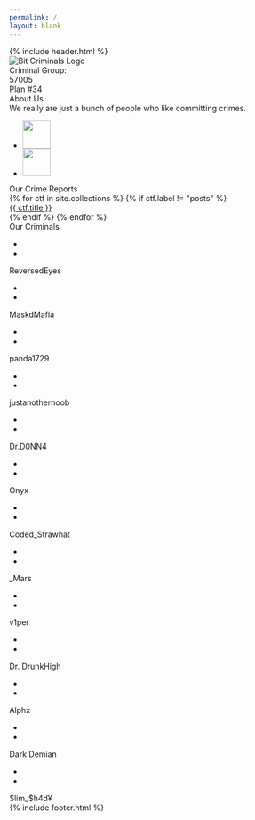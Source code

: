 ```yaml
---
permalink: /
layout: blank
---
```


<html lang="en">
<head>
    <meta charset="UTF-8">
    <meta http-equiv="X-UA-Compatible" content="IE=edge">
    <meta name="viewport" content="width=device-width, initial-scale=1.0">
    <title>Bit Criminals</title>
    <link rel="icon" type="image/png" sizes="64x64" href="images/myfavicon.png">
    <link rel="stylesheet" href="https://unpkg.com/flickity@2/dist/flickity.min.css">
    <link rel="stylesheet" href="css/global.css">
    <link rel="stylesheet" href="css/index.css">
</head>
<body>
    <div class="loader"></div>
    {% include header.html %}
    <main>
        <div class="wrapper landing">
            <div class="landing-main">
                <div class="landing-main--content">
                    <div class="landing-main--content--title"></div>
                    <div class="landing-main--content--content"></div>
                </div>
                <div class="landing-main--image">
                    <img src="images/logo.png" alt="Bit Criminals Logo">
                </div>
            </div>
            <div class="landing-extra">
                Criminal Group:<br>57005
            </div>
        </div>
        <div class="divider"></div>
        <div class="wrapper">
            <div class="anchor-link" id="about"></div>
            <div class="wrapper-image">
                <div id="about-us-image">
                    Plan #34
                </div>
            </div>
            <div class="wrapper-content">
                <div class="wrapper-content--title">
                    About Us
                </div>
                <div class="wrapper-content--content">
                    We really are just a bunch of people who like committing crimes.
                    <ul class="social-links">
                        <li><div class="icon-box"><a href="https://github.com/bitcriminals"><img src="images/github.png" height=50 width=50 alt=""></a></div></li>
                        <li><div class="icon-box"><a href="https://ctftime.org/team/151727"><img src="images/ctftime.png" height=50 width=50 alt=""></a></div></li>
                    </ul>
                </div>
            </div>
        </div>
        <div class="wrapper">
            <div class="anchor-link" id="reports"></div>
            <div class="wrapper-content">
                <div class="wrapper-content--title">
                    Our Crime Reports
                </div>
                <div class="wrapper-content--content center-align">
                    <div class="writeup-grid main-carousel">
                        {% for ctf in site.collections %}
                            {% if ctf.label != "posts" %}
                                <a href="/{{ ctf.label }}" class="writeup-grid-cell carousel-cell">
                                    <div class="writeup-grid-image"><img src="{{ ctf.image }}" alt=""></div>
                                    <div class="writeup-grid-content">{{ ctf.title }}</div>
                                </a>
                            {% endif %}
                        {% endfor %}
                    </div>
                    <!-- <a href="">
                        <button>See All Reports!</button>
                    </a> -->
                </div>
            </div>
        </div>
        <div class="wrapper">
            <div class="anchor-link" id="members"></div>
            <div class="wrapper-content">
                <div class="wrapper-content--title">
                    Our Criminals
                </div>
                <div class="wrapper-content--content">
                    <div class="grid">
                        <div class="grid-cell">
                            <div class="grid-image">
                                <img src="images/reversedeyes.png" alt="">
                                <div class="grid-image-overlay">
                                    <div class="overlay-text">
                                        <ul class="social-media-links">
                                            <li><a href="https://github.com/sudoshreyansh" target="_blank"><img src="images/github.png" alt=""></a></li>
                                            <li><a href="https://www.linkedin.com/in/shreyansh-jain-34b2271b2/" target="_blank"><img src="images/linkedin.png" alt=""></a></li>
                                        </ul>
                                    </div>
                                </div>
                            </div>
                            <div class="grid-content">ReversedEyes</div>
                        </div>
                        <div class="grid-cell">
                            <div class="grid-image">
                                <img src="images/MaskdMafia.jpg" alt="">
                                <div class="grid-image-overlay">
                                    <div class="overlay-text">
                                        <ul class="social-media-links">
                                            <li><a href="https://github.com/AnantarupaRoy" target="_blank"><img src="images/github.png" alt=""></a></li>
                                            <li><a href="https://www.linkedin.com/in/anantarupa-hore-roy/" target="_blank"><img src="images/linkedin.png" alt=""></a></li>
                                        </ul>
                                    </div>
                                </div>
                            </div>
                            <div class="grid-image-overlay"></div>
                            <div class="grid-content">MaskdMafia</div>
                        </div>
                        <div class="grid-cell">
                            <div class="grid-image"><img src="images/panda.jpg" alt="">
                                <div class="grid-image-overlay">
                                    <div class="overlay-text">
                                        <ul class="social-media-links">
                                            <li><a href="https://github.com/aryamaanthakur" target="_blank"><img src="images/github.png" alt=""></a></li>
                                            <li><a href="https://linkedin.com/aryamaanthakur" target="_blank"><img src="images/linkedin.png" alt=""></a></li>
                                            <!-- <li><a href="https://aryamaanthakur.github.io" target="_blank"><img src="images/website.png" alt=""></a></li> -->
                                        </ul>
                                    </div>
                                </div>
                            </div>
                            <div class="grid-content">panda1729</div>
                        </div>
                        <div class="grid-cell">
                            <div class="grid-image"><img src="images/ayelmao.jpg" alt="">
                                <div class="grid-image-overlay">
                                    <div class="overlay-text">
                                        <ul class="social-media-links">
                                            <li><a href="https://github.com/justanothern00b" target="_blank"><img src="images/github.png" alt=""></a></li>
                                            <li><a href="https://www.linkedin.com/in/raunak-asnani/" target="_blank"><img src="images/linkedin.png" alt=""></a></li>
                                        </ul>
                                    </div>
                                </div>
                            </div>
                            <div class="grid-content">justanothernoob</div>
                        </div>
                        <div class="grid-cell">
                            <div class="grid-image"><img src="images/archi.jpg" alt="">
                                <div class="grid-image-overlay">
                                    <div class="overlay-text">
                                        <ul class="social-media-links">
                                            <li><a href="https://github.com/ArijitGuha-Begineer" target="_blank"><img src="images/github.png" alt=""></a></li>
                                            <li><a href="https://www.linkedin.com/in/arijit-guha-197a5420a/" target="_blank"><img src="images/linkedin.png" alt=""></a></li>
                                        </ul>
                                    </div>
                                </div>
                            </div>
                            <div class="grid-content">Dr.D0NN4</div>
                        </div>
                        <div class="grid-cell">
                            <div class="grid-image"><img src="images/onyx.jpg" alt="">
                                <div class="grid-image-overlay">
                                    <div class="overlay-text">
                                        <ul class="social-media-links">
                                            <li><a href="https://github.com/malav22" target="_blank"><img src="images/github.png" alt=""></a></li>
                                            <li><a href="https://www.linkedin.com/in/malav-thakkar-011517200" target="_blank"><img src="images/linkedin.png" alt=""></a></li>
                                        </ul>
                                    </div>
                                </div>
                            </div>
                            <div class="grid-content">Onyx</div>
                        </div>
                        <div class="grid-cell">
                            <div class="grid-image"><img src="images/coded.jpg" alt="">
                                <div class="grid-image-overlay">
                                    <div class="overlay-text">
                                        <ul class="social-media-links">
                                            <li><a href="https://github.com/CodedStrawhat" target="_blank"><img src="images/github.png" alt=""></a></li>
                                            <li><a href="https://www.linkedin.com/in/viresh-singh-panwar-1b9659205/" target="_blank"><img src="images/linkedin.png" alt=""></a></li>
                                        </ul>
                                    </div>
                                </div>
                            </div>
                            <div class="grid-content">Coded_Strawhat</div>
                        </div>
                        <div class="grid-cell">
                            <div class="grid-image"><img src="images/mars.jpg" alt="">
                                <div class="grid-image-overlay">
                                    <div class="overlay-text">
                                        <ul class="social-media-links">
                                            <li><a href="https://github.com/MariaRose3" target="_blank"><img src="images/github.png" alt=""></a></li>
                                            <li><a href="https://www.linkedin.com/in/maria-rose-446675204/" target="_blank"><img src="images/linkedin.png" alt=""></a></li>
                                        </ul>
                                    </div>
                                </div>
                            </div>
                            <div class="grid-content">_Mars</div>
                        </div>
                        <div class="grid-cell">
                            <div class="grid-image"><img src="images/v1per.png" alt="">
                                <div class="grid-image-overlay">
                                    <div class="overlay-text">
                                        <ul class="social-media-links">
                                            <li><a href="https://github.com/himanshudas75" target="_blank"><img src="images/github.png" alt=""></a></li>
                                            <li><a href="https://www.linkedin.com/in/himanshu-das-448517200/" target="_blank"><img src="images/linkedin.png" alt=""></a></li>
                                        </ul>
                                    </div>
                                </div>
                            </div>
                            <div class="grid-content">v1per</div>
                        </div>
                        <div class="grid-cell">
                            <div class="grid-image"><img src="images/drdrunkhigh.png" alt="">
                                <div class="grid-image-overlay">
                                    <div class="overlay-text">
                                        <ul class="social-media-links">
                                            <li><a href="https://github.com/jhaprashant079" target="_blank"><img src="images/github.png" alt=""></a></li>
                                            <li><a href="https://www.linkedin.com/in/prashant-kumar-jha-747504205/" target="_blank"><img src="images/linkedin.png" alt=""></a></li>
                                        </ul>
                                    </div>
                                </div>
                            </div>
                            <div class="grid-content">Dr. DrunkHigh</div>
                        </div>
                        <div class="grid-cell">
                            <div class="grid-image"><img src="images/dummy-dp.jpg" alt="">
                                <div class="grid-image-overlay">
                                    <div class="overlay-text">
                                        <ul class="social-media-links">
                                            <li><a href="https://github.com/Alphx-rgb" target="_blank"><img src="images/github.png" alt=""></a></li>
                                            <li><a href="https://www.linkedin.com/in/ayush-budhiraja-a55a891a8/" target="_blank"><img src="images/linkedin.png" alt=""></a></li>
                                        </ul>
                                    </div>
                                </div>
                            </div>
                            <div class="grid-content">Alphx</div>
                        </div>
                        <div class="grid-cell">
                            <div class="grid-image"><img src="images/darkdemian.jpg" alt="">
                                <div class="grid-image-overlay">
                                    <div class="overlay-text">
                                        <ul class="social-media-links">
                                            <li><a href="https://github.com/AyushAjay14" target="_blank"><img src="images/github.png" alt=""></a></li>
                                            <li><a href="https://www.linkedin.com/in/ayush-ajay-6b6773207/" target="_blank"><img src="images/linkedin.png" alt=""></a></li>
                                        </ul>
                                    </div>
                                </div>
                            </div>
                            <div class="grid-content">Dark Demian</div>
                        </div>
                        <div class="grid-cell">
                            <div class="grid-image"><img src="images/cicada.jpg" alt="">
                                <div class="grid-image-overlay">
                                    <div class="overlay-text">
                                        <ul class="social-media-links">
                                            <li><a href="https://github.com/arjun118/" target="_blank"><img src="images/github.png" alt=""></a></li>
                                            <li><a href="https://www.linkedin.com/in/vtr-ch-a2aa07204" target="_blank"><img src="images/linkedin.png" alt=""></a></li>
                                        </ul>
                                    </div>
                                </div>
                            </div>
                            <div class="grid-content">$lim_$h4d¥</div>
                        </div>
                    </div>
                </div>
            </div>
        </div>
    </main>
    {% include footer.html %}
    <div class="terminal">
    </div>
    <script src="https://kit.fontawesome.com/4e16efa13b.js" crossorigin="anonymous"></script>
    <script src="https://cdn.jsdelivr.net/npm/typeit@7.0.4/dist/typeit.min.js"></script>
    <script src="https://unpkg.com/flickity@2/dist/flickity.pkgd.min.js"></script>
    <script src="js/index.js"></script>
    <script src="js/global.js"></script>
</body>
</html>
